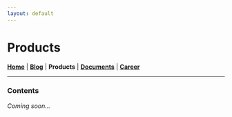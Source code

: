 ```yaml
---
layout: default
---
```

# Products
<b>[Home](./index.html)</b> | <b>[Blog](./blog.html)</b> | <b>Products</b> | <b>[Documents](./documents.html)</b> | <b>[Career](./career.html)</b>
* * *

### Contents

<i>Coming soon...</i>